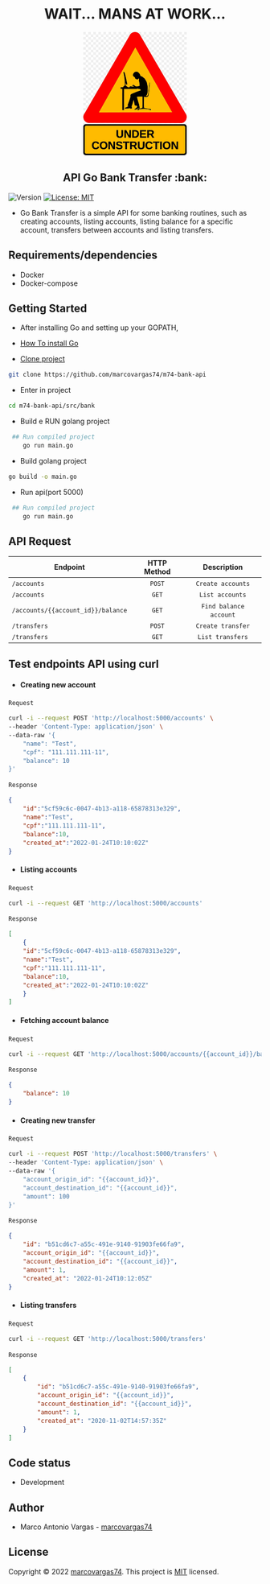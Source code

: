

<h1 align="center">WAIT... MANS AT WORK... </h1>
<p>
  <div style="text-align:center"><img src="atWork.png" /></div>
</p>

<h2 align="center">API Go Bank Transfer :bank:</h2>
<p>
  <img alt="Version" src="https://img.shields.io/badge/version-0.00.1-blue.svg?cacheSeconds=2592000" />
  <a href="#" target="_blank">
    <img alt="License: MIT" src="https://img.shields.io/badge/License-MIT-yellow.svg" />
  </a>

</p>

- Go Bank Transfer is a simple API for some banking routines, such as creating accounts, listing accounts, listing balance for a specific account, transfers between accounts and listing transfers.

## Requirements/dependencies
- Docker
- Docker-compose

## Getting Started

- After installing Go and setting up your GOPATH, 
- [How To install Go](https://github.com/larien/aprenda-go-com-testes/blob/master/primeiros-passos-com-go/instalacao-do-go.md) 


- [Clone project](https://github.com/marcovargas74/m74-bank-api)
```sh
git clone https://github.com/marcovargas74/m74-bank-api
```

- Enter in project

```sh
cd m74-bank-api/src/bank
```

- Build e RUN golang project
```sh
 ## Run compiled project
	go run main.go
```

- Build golang project

```sh
go build -o main.go
```
- Run api(port 5000)
```sh
 ## Run compiled project
	go run main.go
```



## API Request

| Endpoint        | HTTP Method           | Description       |
| --------------- | :---------------------: | :-----------------: |
| `/accounts` | `POST`                | `Create accounts` |
| `/accounts` | `GET`                 | `List accounts`   |
| `/accounts/{{account_id}}/balance`   | `GET`                |    `Find balance account` |
| `/transfers`| `POST`                | `Create transfer` |
| `/transfers`| `GET`                 | `List transfers`  |


## Test endpoints API using curl

- #### Creating new account

`Request`
```bash
curl -i --request POST 'http://localhost:5000/accounts' \
--header 'Content-Type: application/json' \
--data-raw '{
    "name": "Test",
    "cpf": "111.111.111-11",
    "balance": 10
}'
```

`Response`
```json
{
    "id":"5cf59c6c-0047-4b13-a118-65878313e329",
    "name":"Test",
    "cpf":"111.111.111-11",
    "balance":10,
    "created_at":"2022-01-24T10:10:02Z"
}
```
- #### Listing accounts

`Request`
```bash
curl -i --request GET 'http://localhost:5000/accounts'
```

`Response`
```json
[
    {
    "id":"5cf59c6c-0047-4b13-a118-65878313e329",
    "name":"Test",
    "cpf":"111.111.111-11",
    "balance":10,
    "created_at":"2022-01-24T10:10:02Z"
    }
]
```

- #### Fetching account balance

`Request`
```bash
curl -i --request GET 'http://localhost:5000/accounts/{{account_id}}/balance'
```

`Response`
```json
{
    "balance": 10
}
```

- #### Creating new transfer

`Request`
```bash
curl -i --request POST 'http://localhost:5000/transfers' \
--header 'Content-Type: application/json' \
--data-raw '{
	"account_origin_id": "{{account_id}}",
	"account_destination_id": "{{account_id}}",
	"amount": 100
}'
```

`Response`
```json
{
    "id": "b51cd6c7-a55c-491e-9140-91903fe66fa9",
    "account_origin_id": "{{account_id}}",
    "account_destination_id": "{{account_id}}",
    "amount": 1,
    "created_at": "2022-01-24T10:12:05Z"
}
```

- #### Listing transfers

`Request`
```bash
curl -i --request GET 'http://localhost:5000/transfers'
```

`Response`
```json
[
    {
        "id": "b51cd6c7-a55c-491e-9140-91903fe66fa9",
        "account_origin_id": "{{account_id}}",
        "account_destination_id": "{{account_id}}",
        "amount": 1,
        "created_at": "2020-11-02T14:57:35Z"
    }
]
```

## Code status
- Development

## Author
- Marco Antonio Vargas - [marcovargas74](https://github.com/marcovargas74)

## License
Copyright © 2022 [marcovargas74](https://github.com/marcovargas74).
This project is [MIT](LICENSE) licensed.
